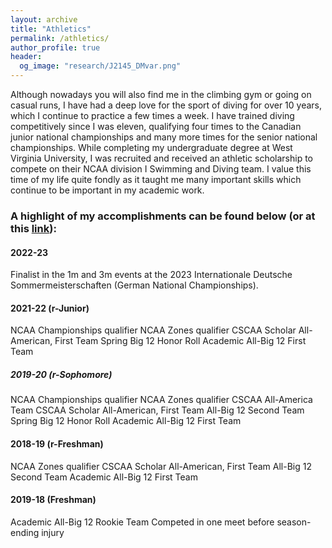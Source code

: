 ```yaml
---
layout: archive
title: "Athletics"
permalink: /athletics/
author_profile: true
header:
  og_image: "research/J2145_DMvar.png"
---
```


Although nowadays you will also find me in the climbing gym or going on casual runs, I have had a deep love for the sport of diving for over 10 years,
which I continue to practice a few times a week. I have trained diving competitively since I was eleven, qualifying four times to the Canadian junior 
national championships and many more times for the senior national championships. While completing my undergraduate degree at West Virginia University, 
I was recruited and received an athletic scholarship to compete on their NCAA division I Swimming and Diving team. I value this time of my life quite fondly
as it taught me many important skills which continue to be important in my academic work.

### A highlight of my accomplishments can be found below (or at this [link](https://wvusports.com/sports/mens-swimming-and-diving/roster/jacob-cardinal-tremblay/14100)):

#### 2022-23
Finalist in the 1m and 3m events at the 2023 Internationale Deutsche Sommermeisterschaften (German National Championships).

#### 2021-22 (r-Junior)
NCAA Championships qualifier
NCAA Zones qualifier
CSCAA Scholar All-American, First Team
Spring Big 12 Honor Roll
Academic All-Big 12 First Team

##### 2019-20 (r-Sophomore)
NCAA Championships qualifier
NCAA Zones qualifier
CSCAA All-America Team
CSCAA Scholar All-American, First Team
All-Big 12 Second Team
Spring Big 12 Honor Roll
Academic All-Big 12 First Team

#### 2018-19 (r-Freshman)
NCAA Zones qualifier
CSCAA Scholar All-American, First Team
All-Big 12 Second Team
Academic All-Big 12 First Team

#### 2019-18 (Freshman)
Academic All-Big 12 Rookie Team
Competed in one meet before season-ending injury
